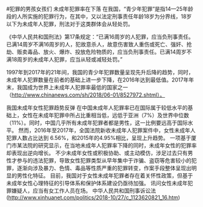 #犯罪的男孩女孩们
未成年犯罪率在下落
在我国，“青少年犯罪”是指14—25年龄段的人所实施的犯罪行为，在其中，又以法定刑事责任年龄18岁为分界线，18岁以下为未成年人犯罪，刑法对于这类群体会从轻处罚。

《中华人民共和国刑法》第17条规定：“已满16周岁的人犯罪，应当负刑事责任。已满14周岁不满16周岁的人，犯故意杀人，故意伤害致人重伤或死亡、强奸、抢劫、贩卖毒品、放火、爆炸、投放危险物质的，应当负刑事责任。已满14周岁不满18周岁的未成年人犯罪，应当从轻或减轻处罚。”

1997年到2017年的21年间，我国的青少年犯罪数量呈现先升后降的趋势，同时，未成年人犯罪数量在前者的基础上进一步下降，在2016年达到最低值。2017年年末，我国成为世界上未成年人犯罪率最低的国家之一（http://www.chinanews.com/sh/2018/06-01/8527972.shtml）。

我国未成年女性犯罪趋势反弹
在中国未成年人犯罪率已在国际属于较低水平的基础上，女性在未成年犯罪中所占比重相当低，远低于亚洲（7%）及世界中位数（11%）。同时，中国几乎所有未成年犯罪者都是男性，这一比例要远高于国际水平。
然而，2016年至2017年，全国法院新收未成年人犯罪案件中，女性未成年人犯罪人数占比达到 6.56%，和2015年的4.95%相比，呈现上升趋势。
一项基于厦门市某法院的研究显示，在当地未成年人犯罪率下降的同时，未成年女性的犯罪率却表现出逆向增长。
不少未成年女性或积极协助、或主动模仿，涉足过去只有男性才参与的违法犯罪，导致女性犯罪类型从早年集中于诈骗、盗窃等危害较小的犯罪，逐渐向涉及暴力、色情、毒品等性质严重的犯罪转变，作案手段整体呈现出明显的男性化特征。
目前，我国对于女性未成年犯罪者存在着关怀性政策，但基于未成年女性心理特征的引导体系和保护体系建设仍亟待加强。
讯问女性未成年犯罪嫌疑人，应当有女工作人员在场。
中华人民共和国刑事诉讼法(http://www.xinhuanet.com/politics/2018-10/27/c_1123620821_16.htm)
